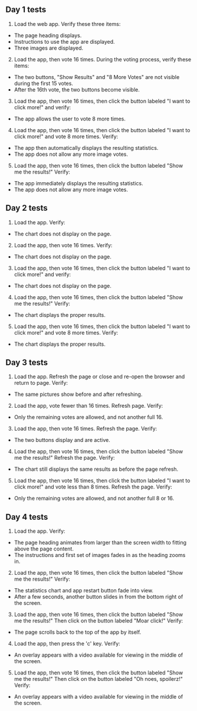 ## Day 1 tests

1. Load the web app. Verify these three items:
  - The page heading displays.
  - Instructions to use the app are displayed.
  - Three images are displayed.
2. Load the app, then vote 16 times. During the voting process, verify these items:
  - The two buttons, "Show Results" and "8 More Votes" are not visible during the first 15 votes.
  - After the 16th vote, the two buttons become visible.
3. Load the app, then vote 16 times, then click the button labeled "I want to click more!" and verify:
  - The app allows the user to vote 8 more times.
4. Load the app, then vote 16 times, then click the button labeled "I want to click more!" and vote 8 more times. Verify:
  - The app then automatically displays the resulting statistics.
  - The app does not allow any more image votes.
5. Load the app, then vote 16 times, then click the button labeled "Show me the results!" Verify:
  - The app immediately displays the resulting statistics.
  - The app does not allow any more image votes.

## Day 2 tests

1. Load the app. Verify:
  - The chart does not display on the page.
2. Load the app, then vote 16 times. Verify:
  - The chart does not display on the page.
3. Load the app, then vote 16 times, then click the button labeled "I want to click more!" and verify:
  - The chart does not display on the page.
4. Load the app, then vote 16 times, then click the button labeled "Show me the results!" Verify:
  - The chart displays the proper results.
5. Load the app, then vote 16 times, then click the button labeled "I want to click more!" and vote 8 more times. Verify:
  - The chart displays the proper results.

## Day 3 tests


1. Load the app. Refresh the page or close and re-open the browser and return to page. Verify:
  - The same pictures show before and after refreshing.
2. Load the app, vote fewer than 16 times. Refresh page. Verify:
  - Only the remaining votes are allowed, and not another full 16.
3. Load the app, then vote 16 times. Refresh the page. Verify:
  - The two buttons display and are active.
4. Load the app, then vote 16 times, then click the button labeled "Show me the results!" Refresh the page. Verify:
  - The chart still displays the same results as before the page refresh.
5. Load the app, then vote 16 times, then click the button labeled "I want to click more!" and vote less than 8 times. Refresh the page. Verify:
  - Only the remaining votes are allowed, and not another full 8 or 16.

## Day 4 tests

1. Load the app. Verify:
  - The page heading animates from larger than the screen width to fitting above the page content.
  - The instructions and first set of images fades in as the heading zooms in.
2. Load the app, then vote 16 times, then click the button labeled "Show me the results!" Verify:
  - The statistics chart and app restart button fade into view.
  - After a few seconds, another button slides in from the bottom right of the screen.
3. Load the app, then vote 16 times, then click the button labeled "Show me the results!" Then click on the button labeled "Moar click!" Verify:
  - The page scrolls back to the top of the app by itself.
4. Load the app, then press the 'c' key. Verify:
  - An overlay appears with a video available for viewing in the middle of the screen.
5. Load the app, then vote 16 times, then click the button labeled "Show me the results!" Then click on the button labeled "Oh noes, spoilerz!" Verify:
  - An overlay appears with a video available for viewing in the middle of the screen.
  
